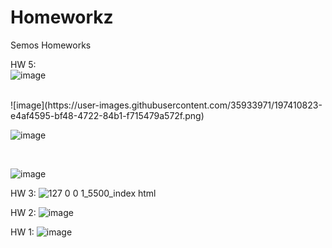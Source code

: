 # Homeworkz
 Semos Homeworks
 
HW 5: <br>
![image](https://user-images.githubusercontent.com/35933971/197416749-d5f086e8-d772-41ad-9273-679ba66dae7a.png)


<br>
![image](https://user-images.githubusercontent.com/35933971/197410823-e4af4595-bf48-4722-84b1-f715479a572f.png)

<br>

![image](https://user-images.githubusercontent.com/35933971/197408976-b1bbfb88-1821-4f48-8d8d-512a94bbc112.png)

<br>

![image](https://user-images.githubusercontent.com/35933971/197399739-0da3f34f-593d-4fd2-8552-64e2c123b122.png)
 
 
HW 3: ![127 0 0 1_5500_index html](https://user-images.githubusercontent.com/35933971/196324696-2e0d25b0-d8d4-4861-8dbb-5bba2783567b.png)

 
HW 2: ![image](https://user-images.githubusercontent.com/35933971/195985069-7ed36736-c8a2-47f8-bbd8-eb46f79c03a4.png)


HW 1: ![image](https://user-images.githubusercontent.com/35933971/195481331-ac101252-fa5b-41a3-acdd-0a9d7f41440d.png)


